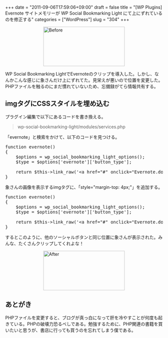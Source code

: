 +++
date = "2011-09-06T17:59:06+09:00"
draft = false
title = "[WP Plugins] Evernote サイトメモリーが WP Social Bookmarking Light にて上にずれているのを修正する"
categories = ["WordPress"]
slug = "304"
+++

<img style="display:block; margin-left:auto; margin-right:auto;" src="/images/2011/09/before.jpg" alt="Before" title="before.jpg" border="0" width="260" height="126" />

WP Social Bookmarking LightでEvernoteのクリップを導入した。しかし、なんかこんな感じに象さんだけ上にずれてた。見栄えが悪いので位置を変更した。PHPファイルを触るのにまだ慣れていないため、忘備録がてら情報共有する。

<h2>imgタグにCSSスタイルを埋め込む</h2>

プラグイン編集で以下にあるコードを書き換える。

<blockquote>wp-social-bookmarking-light/modules/services.php</blockquote>

「evernote」と検索をかけて、以下のコードを見つける。

<pre class="prettyprint">
function evernote()
{
    $options = wp_social_bookmarking_light_options();
    $type = $options['evernote']['button_type'];
        
    return $this-&gt;link_raw('&lt;a href=&quot;#&quot; onclick=&quot;Evernote.doClip({ title:\''.$this-&gt;title.'\', url:\''.$this-&gt;url.'\' });return false;&quot;&gt;'.'&lt;img src=&quot;http://static.evernote.com/'.$type.'.png&quot; /&gt;'.'&lt;/a&gt;');
}
</pre>

象さんの画像を表示するimgタグに、「style="margin-top: 4px;"」を追加する。

<pre class="prettyprint">
function evernote()
{
    $options = wp_social_bookmarking_light_options();
    $type = $options['evernote']['button_type'];
        
    return $this-&gt;link_raw('&lt;a href=&quot;#&quot; onclick=&quot;Evernote.doClip({ title:\''.$this-&gt;title.'\', url:\''.$this-&gt;url.'\' });return false;&quot;&gt;'.'&lt;img src=&quot;http://static.evernote.com/'.$type.'.png&quot; style=&quot;margin-top: 4px;&quot; /&gt;'.'&lt;/a&gt;');
}
</pre>

するとこのように、他のソーシャルボタンと同じ位置に象さんが表示された。みんな、たくさんクリップしてくれよな！

<img style="display:block; margin-left:auto; margin-right:auto;" src="/images/2011/09/after.jpg" alt="After" title="after.jpg" border="0" width="260" height="126" />

<h2>あとがき</h2>

PHPファイルを変更すると、ブログが真っ白になって肝を冷やすことが何度も起きている。PHPの破壊力恐るべしである。勉強するために、PHP関連の書籍を買いたいと思うが、書店に行っても買うのを忘れてしまう僕である。
